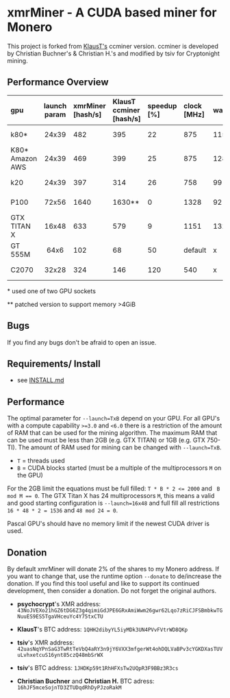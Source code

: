 # xmrMiner - A CUDA based miner for Monero

This project is forked from [KlausT's](https://github.com/KlausT/ccminer-cryptonight) ccminer version.
ccminer is developed by Christian Buchner's &amp; Christian H.'s and modified by tsiv for Cryptonight mining.

## Performance Overview

gpu | launch param | xmrMiner [hash/s] | KlausT ccminer [hash/s] | speedup [%] | clock [MHz] | watt | system
:---|:------------:|:------------------|:------------------------|:------------|:------------|:----|:-----
k80* | 24x39 | 482 | 395 | 22 | 875 | 115 | ubuntu 14.04
K80* Amazon AWS | 24x39 | 469 | 399 | 25 | 875 | 128 | ubuntu 14.04
k20 | 24x39 | 397 | 314 | 26 | 758 |  99 | ubuntu 14.04
P100 | 72x56 | 1640 | 1630** | 0 | 1328 | 92 | ubuntu 14.04
GTX TITAN X | 16x48 | 633 | 579 | 9 | 1151 | 132 | ubuntu 14.04 
GT 555M | 64x6 | 102 | 68 | 50 | default | x | windows 7
C2070 | 32x28 | 324 | 146 | 120 | 540 | x | ubuntu 14.04

\* used one of two GPU sockets  

\** patched version to support memory >4GiB

## Bugs

If you find any bugs don't be afraid to open an issue.


## Requirements/ Install

- see [INSTALL.md](INSTALL.md)


## Performance

The optimal parameter for `--launch=TxB` depend on your GPU.
For all GPU's with a compute capability `>=3.0` and `<6.0` there is a restriction of the amount of RAM that can be used for the mining algorithm.
The maximum RAM that can be used must be less than 2GB (e.g. GTX TITAN) or 1GB (e.g. GTX 750-TI).
The amount of RAM used for mining can be changed with `--launch=TxB`.
  - `T` = threads used
  - `B` = CUDA blocks started (must be a multiple of the multiprocessors `M` on the GPU)

For the 2GB limit the equations must be full filled: `T * B * 2 <= 2000` and ` B mod M == 0`.
The GTX Titan X has 24 multiprocessors `M`, this means a valid and good starting configuration is `--launch=16x48`
and full fill all restrictions `16 * 48 * 2 = 1536` and `48 mod 24 = 0`.

Pascal GPU's should have no memory limit if the newest CUDA driver is used.

## Donation

By default xmrMiner will donate 2% of the shares to my Monero address.
If you want to change that, use the runtime option `--donate` to de/increase the donation.
If you find this tool useful and like to support its continued development, then consider a donation.
Do not forget the original authors.

- **psychocrypt**'s XMR address:
`43NoJVEXo21hGZ6tDG6Z3g4qimiGdJPE6GRxAmiWwm26gwr62Lqo7zRiCJFSBmbkwTGNuuES9ES5TgaVHceuYc4Y75txCTU`

- **KlausT**'s BTC address: `1QHH2dibyYL5iyMDk3UN4PVvFVtrWD8QKp`
- **tsiv**'s XMR address:
`42uasNqYPnSaG3TwRtTeVbQ4aRY3n9jY6VXX3mfgerWt4ohDQLVaBPv3cYGKDXasTUVuLvhxetcuS16ynt85czQ48mbSrWX`
- **tsiv**'s BTC address: `1JHDKp59t1RhHFXsTw2UQpR3F9BBz3R3cs`
- **Christian Buchner** and **Christian H.** BTC adress: `16hJF5mceSojnTD3ZTUDqdRhDyPJzoRakM`
